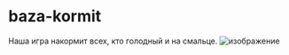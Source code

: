 # baza-kormit
Наша игра накормит всех, кто голодный и на смальце.
![изображение](https://user-images.githubusercontent.com/49348336/192389348-088336be-2790-43b7-81ba-50f4c22ae0ae.png)

